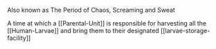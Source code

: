 Also known as The Period of Chaos, Screaming and Sweat

A time at which a [[Parental-Unit]] is responsible for harvesting all the [[Human-Larvae]] and bring them to their designated [[larvae-storage-facility]]